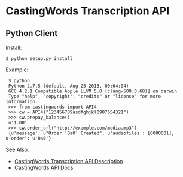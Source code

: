 CastingWords Transcription API  
=================
Python Client
-------------


Install:

    $ python setup.py install

Example:

     $ python
     Python 2.7.5 (default, Aug 25 2013, 00:04:04)
     GCC 4.2.1 Compatible Apple LLVM 5.0 (clang-500.0.68)] on darwin
     Type "help", "copyright", "credits" or "license" for more information.  
     >>> from castingwords import API4
     >>> cw = API4("123456789asdfghjkl0987654321")
     >>> cw.prepay_balance()
     u'1.00'
     >>> cw.order_url("http://example.com/media.mp3")
     {u'message': u"Order '0a0' Created", u'audiofiles': [0000001], u'order': u'0a0'}

See Also: 
* [CastingWords Transcription API Description](https://castingwords.com/support/transcription-api.html)
* [CastingWords API Docs](https://castingwords.com/docs/developer/SimpleAPI.html)








